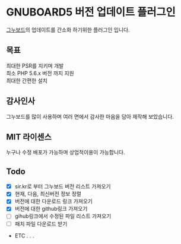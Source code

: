 # GNUBOARD5 버전 업데이트 플러그인
[그누보드](https://sir.kr/main/g5/)의 업데이트를 간소화 하기위한 플러그인 입니다.  

## 목표
최대한 PSR를 지키며 개발  
최소 PHP 5.6.x 버전 까지 지원  
최대한 간편한 설치

## 감사인사
그누보드를 많이 사용하며 여러 면에서 감사한 마음을 담아 제작해 보았습니다.

## MIT 라이센스
누구나 수정 배포가 가능하며 상업적이용이 가능합니다.

## Todo
- [x] sir.kr로 부터 그누보드 버전 리스트 가져오기
- [x] 현재, 다음, 최신버전 정보 정렬
- [x] 버전에 대한 다운로드 링크 가져오기
- [x] 버전에 대한 github링크 가져오기
- [ ] gihub링크에서 수정된 파일 리스트 가져오기
- [ ] 패치 파일 다운로드 받기
-  ETC . . .
